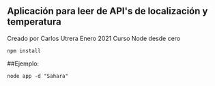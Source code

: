 


## Aplicación para leer de API's de localización y temperatura

Creado por Carlos Utrera
Enero 2021
Curso Node desde cero

```npm install```

##Ejemplo:

```node app -d "Sahara"```